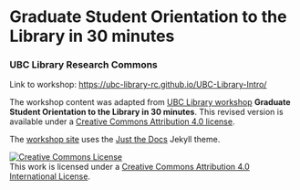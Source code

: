 # Graduate Student Orientation to the Library in 30 minutes
### UBC Library Research Commons

Link to workshop: https://ubc-library-rc.github.io/UBC-Library-Intro/

The workshop content was adapted from [UBC Library workshop](https://libcal.library.ubc.ca/calendar/vancouver?cid=7544&t=g&d=0000-00-00&cal=7544&inc=0) **Graduate Student Orientation to the Library in 30 minutes**. This revised version is available under a [Creative Commons Attribution 4.0 license](https://creativecommons.org/licenses/by/4.0/).

The [workshop site](https://ubc-library-rc.github.io/UBC-Library-Intro/) uses the [Just the Docs](https://github.com/pmarsceill/just-the-docs) Jekyll theme.

<a rel="license" href="http://creativecommons.org/licenses/by/4.0/"><img alt="Creative Commons License" style="border-width:0" src="https://i.creativecommons.org/l/by/4.0/88x31.png" /></a><br />This work is licensed under a <a rel="license" href="http://creativecommons.org/licenses/by/4.0/">Creative Commons Attribution 4.0 International License</a>.
